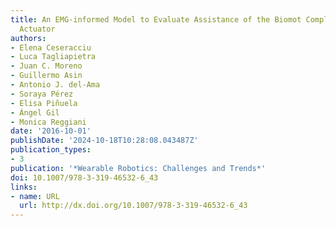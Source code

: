 ```yaml
---
title: An EMG-informed Model to Evaluate Assistance of the Biomot Compliant Ankle
  Actuator
authors:
- Elena Ceseracciu
- Luca Tagliapietra
- Juan C. Moreno
- Guillermo Asin
- Antonio J. del-Ama
- Soraya Pérez
- Elisa Piñuela
- Ángel Gil
- Monica Reggiani
date: '2016-10-01'
publishDate: '2024-10-18T10:28:08.043487Z'
publication_types:
- 3
publication: '*Wearable Robotics: Challenges and Trends*'
doi: 10.1007/978-3-319-46532-6_43
links:
- name: URL
  url: http://dx.doi.org/10.1007/978-3-319-46532-6_43
---
```

